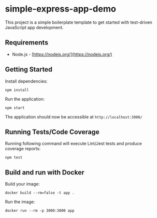 # simple-express-app-demo

This project is a simple boilerplate template to get started with test-driven JavaScript app development.

## Requirements

* Node.js - [https://nodejs.org/](https://nodejs.org/)


## Getting Started

Install dependencies:

```
npm install
```

Run the application:

```
npm start
```

The application should now be accessible at `http://localhost:3000/`

## Running Tests/Code Coverage

Running following command will execute Lint/Jest tests and produce coverage reports:

```
npm test
```

## Build and run with Docker


Build your image:

```
docker build --rm=false -t app .
```

Run the image:

```
docker run --rm -p 3000:3000 app
```
